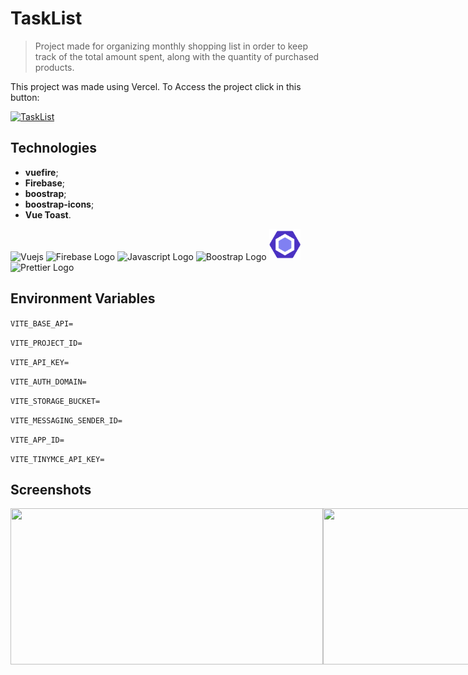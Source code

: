 # TaskList

> Project made for organizing monthly shopping list in order to keep track of the total amount spent,
> along with the quantity of purchased products.

This project was made using Vercel. To Access the project click in this button:

[![TaskList](https://img.shields.io/badge/TaskList-Visit-9cf?style=for-the-badge&logo=vercel)](https://task-list-2.vercel.app/)

## Technologies

- **vuefire**;
- **Firebase**;
- **boostrap**;
- **boostrap-icons**;
- **Vue Toast**.

<div>
  <img width="50" title="VueJS" alt="Vuejs" src="https://skillicons.dev/icons?i=vue">
  <img width="50" title="Firebase" alt="Firebase Logo" src="https://skillicons.dev/icons?i=firebase">
  <img width="50" title="Javascript" alt="Javascript Logo" src="https://skillicons.dev/icons?i=js">
  <img width="50" title="Boostrap" alt="Boostrap Logo" src="https://skillicons.dev/icons?i=bootstrap">
  <img width="50" title="Eslint" alt="Eslint Logo" src="https://raw.githubusercontent.com/github/explore/80688e429a7d4ef2fca1e82350fe8e3517d3494d/topics/eslint/eslint.png">
  <img width="50" title="Prettier" alt="Prettier Logo" src="https://prettier.io/icon.png">
</div>

## Environment Variables

`VITE_BASE_API=`

`VITE_PROJECT_ID=`

`VITE_API_KEY=`

`VITE_AUTH_DOMAIN=`

`VITE_STORAGE_BUCKET=`

`VITE_MESSAGING_SENDER_ID=`

`VITE_APP_ID=`

`VITE_TINYMCE_API_KEY=`

## Screenshots

<div style="display: flex">
  <img src="https://user-images.githubusercontent.com/68437256/232347274-0dfd1008-7473-469d-9e77-7f343f57e8af.png"  width="500" height="250">
  <img src="https://user-images.githubusercontent.com/68437256/232347312-46ed020f-5b67-460e-952f-dfa30b17bc61.png"  width="500" height="250">
  <img src="https://user-images.githubusercontent.com/68437256/232347356-7c4c2f82-ca85-47d3-84e9-6c84b27705c9.png"  width="500" height="250">
  <img src="https://user-images.githubusercontent.com/68437256/232347401-d5ee5f08-21cf-4d4c-9497-4a3b5017a178.png"  width="500" height="250">
<div>

## Run Locally

Clone the project

```bash
  git clone https://github.com/YoungC0DE/TaskList
```

Go to the project directory

```bash
  cd TaskList
```

Install dependencies

```bash
  npm install
```

Start the server

```bash
  npm run dev
```

## License

[![MIT License](https://img.shields.io/badge/License-MIT-green.svg)](https://github.com/YoungC0DE/TaskList/blob/main/LICENSE)
